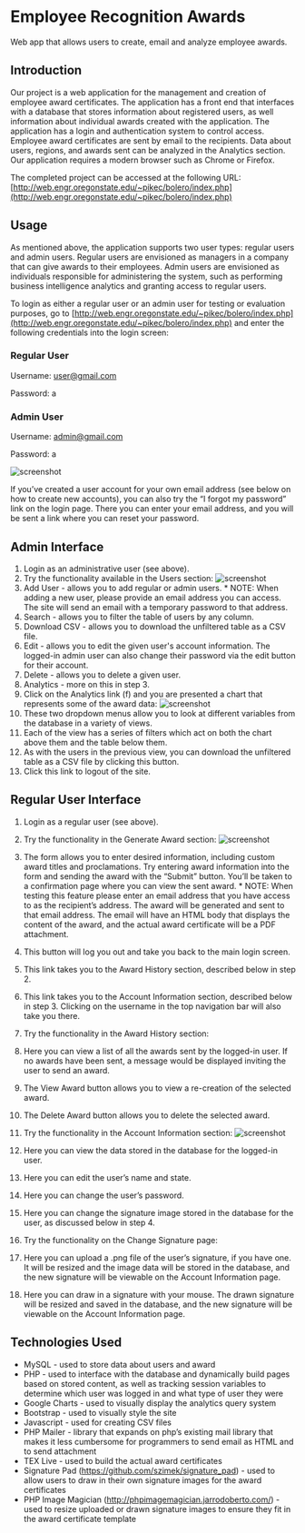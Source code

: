 # Employee Recognition Awards
Web app that allows users to create, email and analyze employee awards.
## Introduction
Our project is a web application for the management and creation of employee award certificates. The application has a front end that interfaces with a database that stores information about registered users, as well information about individual awards created with the application. The application has a login and authentication system to control access. Employee award certificates are sent by email to the recipients. Data about users, regions, and awards sent can be analyzed in the Analytics section. Our application requires a modern browser such as Chrome or Firefox.

The completed project can be accessed at the following URL:
[http://web.engr.oregonstate.edu/~pikec/bolero/index.php](http://web.engr.oregonstate.edu/~pikec/bolero/index.php)
## Usage
As mentioned above, the application supports two user types: regular users and admin users. Regular users are envisioned as managers in a company that can give awards to their employees. Admin users are envisioned as individuals responsible for administering the system, such as performing business intelligence analytics and granting access to regular users.

To login as either a regular user or an admin user for testing or evaluation purposes, go to [http://web.engr.oregonstate.edu/~pikec/bolero/index.php](http://web.engr.oregonstate.edu/~pikec/bolero/index.php) and enter the following credentials into the login screen:
### Regular User
Username: user@gmail.com

Password: a
### Admin User
Username: admin@gmail.com

Password: a

![screenshot](https://raw.githubusercontent.com/kylesezhi/bolero-web3/master/images/image00.png "screenshot")

If you’ve created a user account for your own email address (see below on how to create new accounts), you can also try the “I forgot my password” link on the login page. There you can enter your email address, and you will be sent a link where you can reset your password.

## Admin Interface
1. Login as an administrative user (see above).
2. Try the functionality available in the Users section:
![screenshot](https://raw.githubusercontent.com/kylesezhi/bolero-web3/master/images/image01.png "screenshot")
  1. Add User - allows you to add regular or admin users.
    * NOTE: When adding a new user, please provide an email address you can access. The site will send an email with a temporary password to that address.
  2. Search - allows you to filter the table of users by any column.
  3. Download CSV - allows you to download the unfiltered table as a CSV file.
  4. Edit - allows you to edit the given user's account information. The logged-in admin user can also change their password via the edit button for their account.
  5. Delete - allows you to delete a given user.
  6. Analytics - more on this in step 3.
3. Click on the Analytics link (f) and you are presented a chart that represents some of the award data:
![screenshot](https://raw.githubusercontent.com/kylesezhi/bolero-web3/master/images/image02.png "screenshot")
  1. These two dropdown menus allow you to look at different variables from the database in a variety of views.
  2. Each of the view has a series of filters which act on both the chart above them and the table below them.
  3. As with the users in the previous view, you can download the unfiltered table as a CSV file by clicking this button.
  4. Click this link to logout of the site.

## Regular User Interface
1. Login as a regular user (see above).
2. Try the functionality in the Generate Award section:
![screenshot](https://raw.githubusercontent.com/kylesezhi/bolero-web3/master/images/image03.png "screenshot")
  1. The form allows you to enter desired information, including custom award titles and proclamations. Try entering award information into the form and sending the award with the “Submit” button. You’ll be taken to a confirmation page where you can view the sent award.
    * NOTE: When testing this feature please enter an email address that you have access to as the recipient’s address. The award will be generated and sent to that email address. The email will have an HTML body that displays the content of the award, and the actual award certificate will be a PDF attachment.
  2. This button will log you out and take you back to the main login screen.
  3. This link takes you to the Award History section, described below in step 2.
  4. This link takes you to the Account Information section, described below in step 3. Clicking on the username in the top navigation bar will also take you there.
2. Try the functionality in the Award History section:

  1. Here you can view a list of all the awards sent by the logged-in user. If no awards have been sent, a message would be displayed inviting the user to send an award.
  2. The View Award button allows you to view a re-creation of the selected award.
  3. The Delete Award button allows you to delete the selected award.
3. Try the functionality in the Account Information section:
![screenshot](https://raw.githubusercontent.com/kylesezhi/bolero-web3/master/images/image04.png "screenshot")
  1. Here you can view the data stored in the database for the logged-in user.
  2. Here you can edit the user’s name and state.
  3. Here you can change the user’s password.
  4. Here you can change the signature image stored in the database for the user, as discussed below in step 4.
4. Try the functionality on the Change Signature page:

  1. Here you can upload a .png file of the user’s signature, if you have one. It will be resized and the image data will be stored in the database, and the new signature will be viewable on the Account Information page.
  2. Here you can draw in a signature with your mouse. The drawn signature will be resized and saved in the database, and the new signature will be viewable on the Account Information page.

## Technologies Used
* MySQL - used to store data about users and award
* PHP - used to interface with the database and dynamically build pages based on stored content, as well as tracking session variables to determine which user was logged in and what type of user they were
* Google Charts - used to visually display the analytics query system
* Bootstrap - used to visually style the site
* Javascript - used for creating CSV files 
* PHP Mailer - library that expands on php’s existing mail library that makes it less cumbersome for programmers to send email as HTML and to send attachment 
* TEX Live - used to build the actual award certificates
* Signature Pad (https://github.com/szimek/signature_pad) - used to allow users to draw in their own signature images for the award certificates
* PHP Image Magician (http://phpimagemagician.jarrodoberto.com/) - used to resize uploaded or drawn signature images to ensure they fit in the award certificate template
